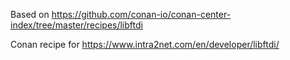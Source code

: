 Based on https://github.com/conan-io/conan-center-index/tree/master/recipes/libftdi

Conan recipe for https://www.intra2net.com/en/developer/libftdi/
